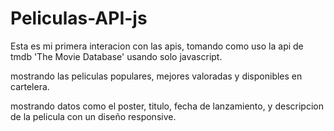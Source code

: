 # Peliculas-API-js

Esta es mi primera interacion con las apis, tomando como uso la api de tmdb 'The Movie Database' usando solo javascript.

mostrando las peliculas populares, mejores valoradas y disponibles en cartelera.

mostrando datos como el poster, titulo, fecha de lanzamiento, y descripcion de la pelicula con un diseño responsive.
